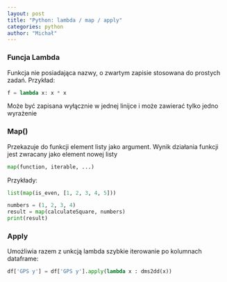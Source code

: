 ```yaml
---
layout: post
title: "Python: lambda / map / apply"
categories: python
author: "Michał"
---
```



### Funcja Lambda
Funkcja nie posiadająca nazwy, o zwartym zapisie stosowana do prostych zadań. Przykład:

```python
f = lambda x: x * x 
```

Może być zapisana wyłącznie w jednej linijce i może zawierać tylko jedno wyrażenie

### Map()

Przekazuje do funkcji element listy jako argument. Wynik działania funkcji jest zwracany jako element nowej listy

```python
map(function, iterable, ...)
```

Przykłady:


```python
list(map(is_even, [1, 2, 3, 4, 5]))
```

```python
numbers = (1, 2, 3, 4)
result = map(calculateSquare, numbers)
print(result)
```

### Apply

Umożliwia razem z unkcją lambda szybkie iterowanie po kolumnach dataframe:

```python
df['GPS y'] = df['GPS y'].apply(lambda x : dms2dd(x))
```






